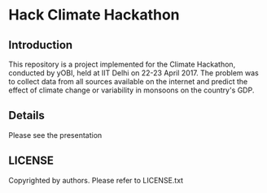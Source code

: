 # Hack Climate Hackathon

## Introduction
This repository is a project implemented for the Climate Hackathon, conducted by yOBI, held at IIT Delhi on 22-23 April 2017. The problem was to collect data from all sources available on the internet and predict the effect of climate change or variability in monsoons on the country's GDP.

## Details
Please see the presentation

## LICENSE
Copyrighted by authors. Please refer to LICENSE.txt
